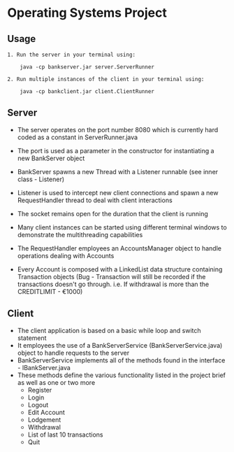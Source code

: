 # Operating Systems Project

## Usage

	1. Run the server in your terminal using:
		
		java -cp bankserver.jar server.ServerRunner
		
	2. Run multiple instances of the client in your terminal using:
		
		java -cp bankclient.jar client.ClientRunner
		

## Server

- The server operates on the port number 8080 which is currently hard coded as a constant in ServerRunner.java
- The port is used as a parameter in the constructor for instantiating a new BankServer object
- BankServer spawns a new Thread with a Listener runnable (see inner class - Listener)
- Listener is used to intercept new client connections and spawn a new RequestHandler thread to deal with client interactions
- The socket remains open for the duration that the client is running
- Many client instances can be started using different terminal windows to demonstrate the multithreading capabilities

- The RequestHandler employees an AccountsManager object to handle operations dealing with Accounts
- Every Account is composed with a LinkedList data structure containing Transaction objects (Bug - Transaction will still be recorded if the transactions doesn't go through. i.e. If withdrawal is more than the CREDITLIMIT - €1000)

## Client

- The client application is based on a basic while loop and switch statement
- It employees the use of a BankServerService (BankServerService.java) object to handle requests to the server
- BankServerService implements all of the methods found in the interface - IBankServer.java
- These methods define the various functionality listed in the project brief as well as one or two more
	- Register
	- Login
	- Logout
	- Edit Account
	- Lodgement
	- Withdrawal
	- List of last 10 transactions
	- Quit